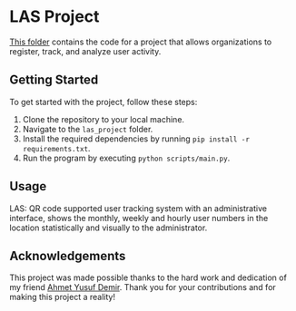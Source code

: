 # LAS Project

[This folder](https://github.com/ahmetdem/Projects/tree/main/LAS) contains the code for a project that allows organizations to register, track, and analyze user activity. 

## Getting Started

To get started with the project, follow these steps:

1. Clone the repository to your local machine.
2. Navigate to the `las_project` folder.
3. Install the required dependencies by running `pip install -r requirements.txt`.
4. Run the program by executing `python scripts/main.py`.

## Usage
LAS: QR code supported user tracking system with an administrative interface, shows the monthly, weekly and hourly user numbers in the location statistically and visually to the administrator.


## Acknowledgements

This project was made possible thanks to the hard work and dedication of my friend [Ahmet Yusuf Demir](https://github.com/ahmetdem). Thank you for your contributions and for making this project a reality!
